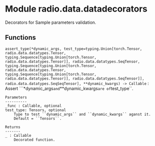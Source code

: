 Module radio.data.datadecorators
================================
Decorators for Sample parameters validation.

Functions
---------

    
`assert_type(*dynamic_args, test_type=typing.Union[torch.Tensor, radio.data.datatypes.Tensor, typing.Sequence[typing.Union[torch.Tensor, radio.data.datatypes.Tensor]], radio.data.datatypes.SeqTensor, typing.Sequence[typing.Union[torch.Tensor, radio.data.datatypes.Tensor, typing.Sequence[typing.Union[torch.Tensor, radio.data.datatypes.Tensor]], radio.data.datatypes.SeqTensor]], radio.data.datatypes.SeqSeqTensor], **dynamic_kwargs) ‑> Callable`
:   Assert ```*dynamic_args`` and ``**dynamic_kwargs`` are of ``test_type``.
    
    Parameters
    ----------
    _func : Callable, optional
    test_type: Tensors, optional
        Type to test ``dynamic_args`` and ``dynamic_kwargs`` aganst it.
        Default = ``Tensors``.
    
    Returns
    -------
    _ : Callable
        Decorated function.